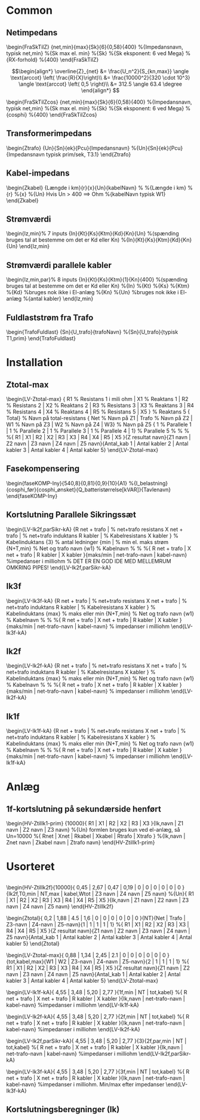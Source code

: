 
# Common
## Netimpedans
\begin{FraSkTilZ}
{net,min}{max}{Sk}{6}{0,58}{400}
%{Impedansnavn, typisk net,min}
%{Sk max el. min}
%{Sk}
%{Sk eksponent: 6 ved Mega}
%{RX-forhold}
%{400}
\end{FraSkTilZ}

$$\begin{align*}
        \overline{Z}_{net} &= \frac{U_n^2}{S_{kn,max}} \angle \text{arccot} \left( \frac{R}{X}\right)\\
        &= \frac{10000^2}{320 \cdot 10^3} \angle \text{arccot} \left( 0,5 \right)\\
		&= 312.5 \angle 63.4 \degree 
\end{align*}
$$

\begin{FraSkTilZcos}
{net,min}{max}{Sk}{6}{0,58}{400}
%{Impedansnavn, typisk net,min}
%{Sk max el. min}
%{Sk}
%{Sk eksponent: 6 ved Mega}
%{cosphi}
%{400}
\end{FraSkTilZcos}
## Transformerimpedans
\begin{Ztrafo}
{Un}{Sn}{ek}{Pcu}{Impedansnavn}
%{Un}{Sn}{ek}{Pcu}{Impedansnavn typisk prim/sek, T3.1}
\end{Ztrafo}

## Kabel-impedans
\begin{Zkabel}
{Længde i km}{r}{x}{Un}{kabelNavn}
%
%{Længde i km}
%{r}
%{x}
%{Un}  Hvis Un > 400 ==> Ohm
%{kabelNavn typisk W1}
\end{Zkabel}

## Strømværdi
\begin{Iz,min}% 7 inputs
{In}{Kt}{Ks}{Ktm}{Kd}{Kn}{Un} %(spænding bruges tal at bestemme om det er Kd eller Kn)
%{In}{Kt}{Ks}{Ktm}{Kd}{Kn}{Un} 
\end{Iz,min}

## Strømværdi parallele kabler
\begin{Iz,min,par}% 8 inputs
{In}{Kt}{Ks}{Ktm}{1}{Kn}{400} %(spænding bruges tal at bestemme om det er Kd eller Kn)
%{In}
%{Kt}
%{Ks}
%{Ktm}
%{Kd} %bruges nok ikke i El-anlæg
%{Kn}
%{Un} %bruges nok ikke i El-anlæg
%{antal kabler}
\end{Iz,min}

## Fuldlaststrøm fra Trafo
\begin{TrafoFuldlast}
{Sn}{U_trafo}{trafoNavn}
%{Sn}{U_trafo}{typisk T1,prim}
\end{TrafoFuldlast}



# Installation
## Ztotal-max
\begin{LV-Ztotal-max}
{ R1                        % Resistans 1 i mili ohm
| X1                        % Reaktans 1
| R2                        % Resistans 2
| X2                        % Reaktans 2
| R3                        % Resistans 3 
| X3                        % Reaktans 3
| R4                        % Resistans 4
| X4                        % Reaktans 4
| R5                        % Resistans 5
| X5 }                      % Reaktans 5
{ Total}                   % Navn på total-resistans
{ Net                       % Navn på Z1
| Trafo                    % Navn på Z2
| W1                       % Navn på Z3
| W2                       % Navn på Z4 
| W3}                      % Navn på Z5
{ 1                           % Parallele 1
| 1                           % Parallele 2
| 1                           % Parallele 3
| 1                           % Parallele 4
| 1}                          % Parallele 5
%
%
%
%{ R1 | X1 | R2 | X2 | R3 | X3 | R4 | X4 | R5 | X5 }{Z resultat navn}{Z1 navn | Z2 navn | Z3 navn | Z4 navn | Z5 navn}{Antal_kab 1 | Antal kabler 2 | Antal kabler 3 | Antal kabler 4 | Antal kabler 5}
\end{LV-Ztotal-max}
## Fasekompensering
\begin{faseKOMP-Iny}{540,8}{0,81}{0,9}{10}{A1}
%{I_belastning}{cosphi_før}{cosphi_ønsket}{Q_batteristørrelse[kVAR]}{Tavlenavn}
\end{faseKOMP-Iny}
## Kortslutning Parallele Sikringssæt
\begin{LV-Ik2f,parSikr-kA}
{R net + trafo |  % net+trafo resistans
X net + trafo |    % net+trafo induktans
R kabler |            % Kabelresistans
X kabler }            % Kabelinduktans
{3}                         % antal ledninger
{min |                    % min el. maks strøm
{N+T,min}            % Net og trafo navn
{w1}                      % Kabelnavn
%
%
%{ R net + trafo | X net + trafo | R kabler | X kabler }{maks/min | net-trafo-navn | kabel-navn}
%impedanser i milliohm
% DET ER EN GOD IDE MED MELLEMRUM OMKRING PIPES!
\end{LV-Ik2f,parSikr-kA}

## Ik3f
\begin{LV-Ik3f-kA}
{R net + trafo |  % net+trafo resistans
X net + trafo |    % net+trafo induktans
R kabler |            % Kabelresistans
X kabler }            % Kabelinduktans
{max}                   % maks eller min
{N+T,min}            % Net og trafo navn
{w1}                      % Kabelnavn
%
%
%{ R net + trafo | X net + trafo | R kabler | X kabler }{maks/min | net-trafo-navn | kabel-navn}
% impedanser i milliohm
\end{LV-Ik3f-kA}


## Ik2f
\begin{LV-Ik2f-kA}
{R net + trafo |  % net+trafo resistans
X net + trafo |    % net+trafo induktans
R kabler |            % Kabelresistans
X kabler }            % Kabelinduktans
{max}                   % maks eller min
{N+T,min}            % Net og trafo navn
{w1}                      % Kabelnavn
%
%
%{ R net + trafo | X net + trafo | R kabler | X kabler }{maks/min | net-trafo-navn | kabel-navn}
% impedanser i milliohm
\end{LV-Ik2f-kA}

## Ik1f
\begin{LV-Ik1f-kA}
{R net + trafo |  % net+trafo resistans
X net + trafo |    % net+trafo induktans
R kabler |            % Kabelresistans
X kabler }            % Kabelinduktans
{max}                   % maks eller min
{N+T,min}            % Net og trafo navn
{w1}                      % Kabelnavn
%
%
%{ R net + trafo | X net + trafo | R kabler | X kabler }{maks/min | net-trafo-navn | kabel-navn}
% impedanser i milliohm
\end{LV-Ik1f-kA}
# Anlæg
## 1f-kortslutning på sekundærside henført
\begin{HV-ZtilIk1-prim}
	{10000}{ R1 | X1 | R2 | X2 | R3 | X3 }{Ik,navn | Z1 navn | Z2 navn | Z3 navn}
	%{Un} formlen bruges kun ved el-anlæg, så Un=10000
	%{ Rnet | Xnet | Rkabel | Xkabel | Rtrafo | Xtrafo } 
	%{Ik,navn | Znet navn | Zkabel navn | Ztrafo navn}
\end{HV-ZtilIk1-prim}




















# Usorteret

## 
\begin{HV-ZtilIk2f}{10000}{ 0,45 | 2,67 | 0,47 | 0,19 | 0 | 0 | 0 | 0 | 0 | 0 }{Ik2f,T0,min | NT,max | kabel,Wtot | Z3 navn | Z4 navn | Z5 navn}
%{Un}{ R1 | X1 | R2 | X2 | R3 | X3 | R4 | X4 | R5 | X5 }{Ik,navn | Z1 navn | Z2 navn | Z3 navn | Z4 navn | Z5 navn}
\end{HV-ZtilIk2f}

\begin{Ztotal}{ 0,2 | 1,88 | 4.5 | 1,6 | 0 | 0 | 0 | 0 | 0 | 0 }{NT}{Net | Trafo | Z3-navn | Z4-navn | Z5-navn}{1 | 1 | 1 | 1 | 1}
	%{ R1 | X1 | R2 | X2 | R3 | X3 | R4 | X4 | R5 | X5 }{Z resultat navn}{Z1 navn | Z2 navn | Z3 navn | Z4 navn | Z5 navn}{Antal_kab 1 | Antal kabler 2 | Antal kabler 3 | Antal kabler 4 | Antal kabler 5}
\end{Ztotal}

\begin{LV-Ztotal-max}{ 0,88 | 1,34 | 2,45 | 2.1 | 0 | 0 | 0 | 0 | 0 | 0 }{tot,kabel,max}{W1 | W2 | Z3-navn | Z4-navn | Z5-navn}{2 | 1 | 1 | 1 | 1}
	%{ R1 | X1 | R2 | X2 | R3 | X3 | R4 | X4 | R5 | X5 }{Z resultat navn}{Z1 navn | Z2 navn | Z3 navn | Z4 navn | Z5 navn}{Antal_kab 1 | Antal kabler 2 | Antal kabler 3 | Antal kabler 4 | Antal kabler 5}
\end{LV-Ztotal-max}

\begin{LV-Ik1f-kA}{ 4,55 | 3,48 | 5,20 | 2,77 }{1f,min | NT | tot,kabel}
	%{ R net + trafo | X net + trafo | R kabler | X kabler }{Ik,navn | net-trafo-navn | kabel-navn}
	%impedanser i milliohm
\end{LV-Ik1f-kA}

\begin{LV-Ik2f-kA}{ 4,55 | 3,48 | 5,20 | 2,77 }{2f,min | NT | tot,kabel}
	%{ R net + trafo | X net + trafo | R kabler | X kabler }{Ik,navn | net-trafo-navn | kabel-navn}
	%impedanser i milliohm
\end{LV-Ik2f-kA}

\begin{LV-Ik2f,parSikr-kA}{ 4,55 | 3,48 | 5,20 | 2,77 }{3}{2f,par,min | NT | tot,kabel}
	%{ R net + trafo | X net + trafo | R kabler | X kabler }{Ik,navn | net-trafo-navn | kabel-navn}
	%impedanser i milliohm
\end{LV-Ik2f,parSikr-kA}

\begin{LV-Ik3f-kA}{ 4,55 | 3,48 | 5,20 | 2,77 }{3f,min | NT | tot,kabel}
	%{ R net + trafo | X net + trafo | R kabler | X kabler }{Ik,navn | net-trafo-navn | kabel-navn}
	%impedanser i milliohm. Min/max efter impedanser
\end{LV-Ik3f-kA}



## Kortslutningsberegninger (Ik)

